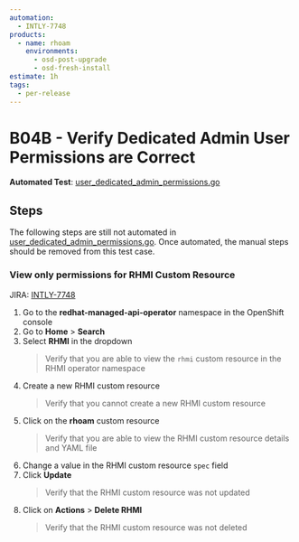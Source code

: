 ```yaml
---
automation:
  - INTLY-7748
products:
  - name: rhoam
    environments:
      - osd-post-upgrade
      - osd-fresh-install
estimate: 1h
tags:
  - per-release
---
```


# B04B - Verify Dedicated Admin User Permissions are Correct

**Automated Test**: [user_dedicated_admin_permissions.go](https://github.com/integr8ly/integreatly-operator/blob/master/test/common/user_dedicated_admin_permissions.go)

## Steps

The following steps are still not automated in [user_dedicated_admin_permissions.go](https://github.com/integr8ly/integreatly-operator/blob/master/test/common/user_dedicated_admin_permissions.go). Once automated, the manual steps should be removed from this test case.

### View only permissions for RHMI Custom Resource

JIRA: [INTLY-7748](https://issues.redhat.com/browse/INTLY-7748)

1. Go to the **redhat-managed-api-operator** namespace in the OpenShift console
2. Go to **Home** > **Search**
3. Select **RHMI** in the dropdown
   > Verify that you are able to view the `rhmi` custom resource in the RHMI operator namespace
4. Create a new RHMI custom resource
   > Verify that you cannot create a new RHMI custom resource
5. Click on the **rhoam** custom resource
   > Verify that you are able to view the RHMI custom resource details and YAML file
6. Change a value in the RHMI custom resource `spec` field
7. Click **Update**
   > Verify that the RHMI custom resource was not updated
8. Click on **Actions** > **Delete RHMI**
   > Verify that the RHMI custom resource was not deleted
